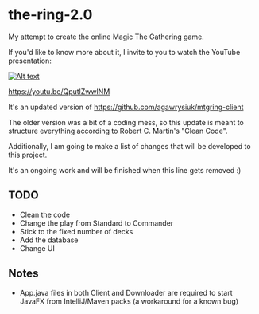 # the-ring-2.0
My attempt to create the online Magic The Gathering game.

If you'd like to know more about it, I invite to you to watch the YouTube presentation:

[![Alt text](https://img.youtube.com/vi/QputlZwwlNM/2.jpg)](https://www.youtube.com/watch?v=QputlZwwlNM)

https://youtu.be/QputlZwwlNM

It's an updated version of https://github.com/agawrysiuk/mtgring-client

The older version was a bit of a coding mess, so this update is meant to structure everything
according to Robert C. Martin's "Clean Code".

Additionally, I am going to make a list of changes that will be developed to this project.

It's an ongoing work and will be finished when this line gets removed :)

## TODO

- Clean the code
- Change the play from Standard to Commander
- Stick to the fixed number of decks
- Add the database
- Change UI

## Notes
- App.java files in both Client and Downloader are required to start JavaFX from IntelliJ/Maven packs
(a workaround for a known bug)
